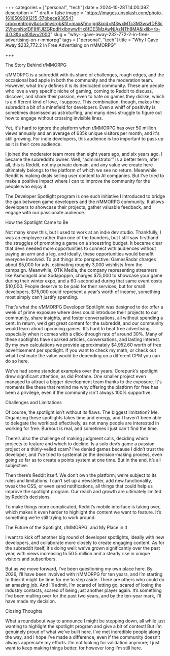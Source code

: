 +++
categories = ["personal", "tech"]
date = 2024-10-28T14:00:39Z
description = ""
draft = false
image = "https://images.unsplash.com/photo-1616509091215-57bbece93654?crop=entropy&cs=tinysrgb&fit=max&fm=jpg&ixid=M3wxMTc3M3wwfDF8c2VhcmNofDF8fFJlZGRpdHxlbnwwfHx8fDE3MzAwNjAzNTh8MA&ixlib=rb-4.0.3&q=80&w=2000"
slug = "why-i-gave-away-232-772-2-in-free-advertising-on-r-mmorpg"
tags = ["personal", "tech"]
title = "Why I Gave Away $232,772.2 in Free Advertising on r/MMORPG"

+++


The Story Behind r/MMORPG

r/MMORPG is a subreddit with its share of challenges, rough edges, and the occasional bad apple in both the community and the moderation team. However, what truly defines it is its dedicated community. These are people who love a very specific niche of gaming, coming to Reddit to discuss, discover, and share their passion, even to hate on games they dislike, which is a different kind of love, I suppose. This combination, though, makes the subreddit a bit of a minefield for developers. Even a whiff of positivity is sometimes dismissed as astroturfing, and many devs struggle to figure out how to engage without crossing invisible lines.

Yet, it's hard to ignore the platform when r/MMORPG has over 50 million views annually and an average of 635k unique visitors per month, and it's still growing. For indie developers, this audience is too important to pass up as it is their core audience.

I joined the moderator team more than eight years ago, and six years ago, I became the subreddit’s owner. Well, "administrator" is a better term, after all, this is Reddit, not my private domain, and any value we create here ultimately belongs to the platform of which we see no return. Meanwhile Reddit is making deals selling user content to AI companies. But I’ve tried to make a positive impact where I can to improve the community for the people who enjoy it.

The Developer Spotlight program is one such initiative I introduced to bridge the gap between game developers and the r/MMORPG community. It allows developers to showcase their projects, gather valuable feedback, and engage with our passionate audience.


How the Spotlight Came to Be

Not many know this, but I used to work at an indie dev studio. Thankfully, I was an employee rather than one of the founders, but I still saw firsthand the struggles of promoting a game on a shoestring budget. It became clear that devs needed more opportunities to connect with audiences without paying an arm and a leg, and ideally, these opportunities would benefit everyone involved. To put things into perspective: GamesRadar charges about $5,000 for ads, estimating roughly 3,000 wishlists from the campaign. Meanwhile, OTK Media, the company representing streamers like Asmongold and Sodapoppin, charges $75,000 to showcase your game during their winter expo, and a 60-second ad during that same event costs $10,000. People deserve to be paid for their services, but for small developers, $75,000 could represent a year’s worth of income, something most simply can't justify spending.

That’s what the r/MMORPG Developer Spotlight was designed to do: offer a week of prime exposure where devs could introduce their projects to our community, share insights, and foster conversations, all without spending a cent. In return, we’d get great content for the subreddit, and our community would learn about upcoming games. It’s hard to beat free advertising, especially when it comes with a click-through rate of around 30%. Many of these spotlights have sparked articles, conversations, and lasting interest. By my own calculations we provide approximately $4,952.60 worth of free advertisement per spotlight. If you want to check my math, or check out what I estimate the value would be depending on a different CPM you can do so here.

We’ve had some standout examples over the years. Corepunk’s spotlight drew significant attention, as did Profane. One smaller project even managed to attract a bigger development team thanks to the exposure. It's moments like these that remind me why offering the platform for free has been a privilege, even if the community isn't always 100% supportive.


Challenges and Limitations

Of course, the spotlight isn’t without its flaws. The biggest limitation? Me. Organizing these spotlights takes time and energy, and I haven’t been able to delegate the workload effectively, as not many people are interested in working for free. Burnout is real, and sometimes I just can't find the time.

There’s also the challenge of making judgment calls, deciding which projects to feature and which to decline. Is a solo dev’s game a passion project or a thinly-veiled scam? I’ve denied games because I didn’t trust the developer, and I’ve tried to systematize the decision-making process, even going so far as to create a points system at one time. But in the end, it’s all subjective.

Then there’s Reddit itself. We don’t own the platform; we’re subject to its rules and limitations. I can’t set up a newsletter, add new functionality, tweak the CSS, or even send notifications, all things that could help us improve the spotlight program. Our reach and growth are ultimately limited by Reddit’s decisions.

To make things more complicated, Reddit’s mobile interface is taking over, which makes it even harder to highlight the content we want to feature. It’s something we’re still trying to work around.


The Future of the Spotlight, r/MMORPG, and My Place in It

I want to kick off another big round of developer spotlights, ideally with new developers, and collaborate more closely to create engaging content. As for the subreddit itself, it's doing well: we’ve grown significantly over the past year, with views increasing to 50.5 million and a steady rise in unique visitors and subscribers.

But as we move forward, I’ve been questioning my own place here. By 2026, I’ll have been involved with r/MMORPG for ten years, and I’m starting to think it might be time for me to step aside. There are others who could do an amazing job. And I’ll admit, I’m scared of letting go, scared of losing the industry contacts, scared of being just another player again. It’s something I’ve been mulling over for the past two years, and by the ten-year mark, I’ll have made my decision.


Closing Thoughts

What a roundabout way to announce I might be stepping down, all while just wanting to highlight the spotlight program and give a bit of context! But I’m genuinely proud of what we’ve built here. I’ve met incredible people along the way, and I hope I’ve made a difference, even if the community doesn’t always appreciate my efforts. I’m not looking for validation anymore; I just want to keep making things better, for however long I'm still here.